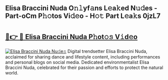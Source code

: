 ## Elisa Braccini Nuda O𝚗𝚕yf𝚊ns L𝚎a𝚔ed N𝚞𝚍es - Part-oCm P𝚑𝚘tos Vi𝚍𝚎o - H𝚘𝚝 Part L𝚎a𝚔s 0jzL7

# <h2><a href="http://kf0uco.oniu.top/?m=Elisa+Braccini+Nuda">🔗👉 🔴 Elisa Braccini Nuda P𝚑ot𝚘𝚜 V𝚒d𝚎o</a></h2>

[![Elisa Braccini Nuda Nu𝚍e𝚜](https://i.imgur.com/0qMVB7G.gif)](http://kf0uco.oniu.top/?m=Elisa+Braccini+Nuda)
Digital trendsetter Elisa Braccini Nuda, acclaimed for sharing dance and lifestyle content, including performances and personal blogs on social media. Dedicated environmentalist Elisa Braccini Nuda, celebrated for their passion and efforts to protect the natural world.  
